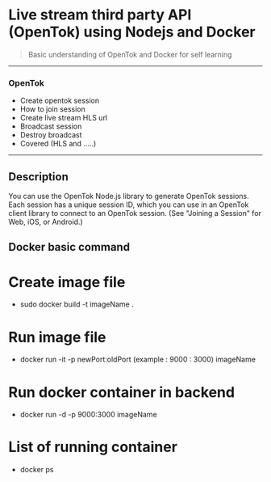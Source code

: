 # Live stream third party API (OpenTok) using Nodejs and Docker

> Basic understanding of OpenTok and Docker for self learning

---

### OpenTok
- Create opentok session
- How to join session
- Create live stream HLS url
- Broadcast session
- Destroy broadcast
- Covered (HLS and .....)

---

## Description

You can use the OpenTok Node.js library to generate OpenTok sessions. Each session has a unique session ID, which you can use in an OpenTok client library to connect to an OpenTok session. (See "Joining a Session" for Web, iOS, or Android.)

## Docker basic command

# Create image file

- sudo docker build -t imageName .

# Run image file

- docker run -it -p newPort:oldPort (example : 9000 : 3000) imageName

# Run docker container in backend

- docker run -d -p 9000:3000 imageName

# List of running container

- docker ps

# 